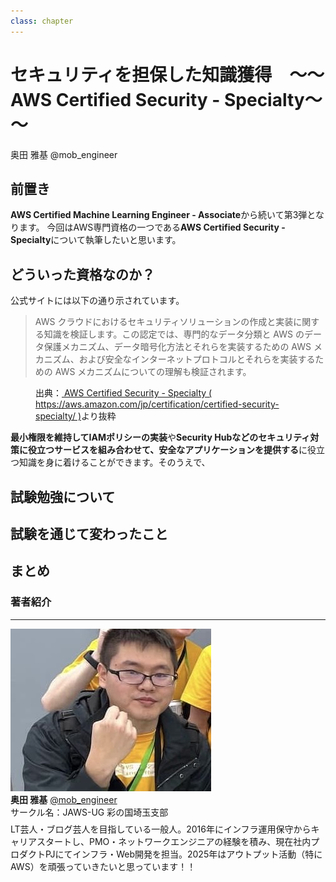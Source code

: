 ```yaml
---
class: chapter
---
```


# セキュリティを担保した知識獲得　～～AWS Certified Security - Specialty～～

<div class="flush-right">
奥田 雅基 @mob_engineer
</div>

## 前置き

**AWS Certified Machine Learning Engineer - Associate**から続いて第3弾となります。
今回はAWS専門資格の一つである**AWS Certified Security - Specialty**について執筆したいと思います。

## どういった資格なのか？

公式サイトには以下の通り示されています。

>AWS クラウドにおけるセキュリティソリューションの作成と実装に関する知識を検証します。この認定では、専門的なデータ分類と AWS のデータ保護メカニズム、データ暗号化方法とそれらを実装するための AWS メカニズム、および安全なインターネットプロトコルとそれらを実装するための AWS メカニズムについての理解も検証されます。

<figure><figcaption>出典：<a href="https://aws.amazon.com/jp/certification/certified-security-specialty/"> AWS Certified Security - Specialty ( https://aws.amazon.com/jp/certification/certified-security-specialty/ )</a>より抜粋</figcaption></figure>

**最小権限を維持してIAMポリシーの実装**や**Security Hubなどのセキュリティ対策に役立つサービスを組み合わせて、安全なアプリケーションを提供する**に役立つ知識を身に着けることができます。そのうえで、

## 試験勉強について

## 試験を通じて変わったこと

## まとめ

### 著者紹介

---

<div class="author-profile">
    <img src="images/mobengineer.png">
    <div>
        <div>
            <b>奥田 雅基</b>
            <a href="https://x.com/mob_engineer">@mob_engineer</a>
        </div>
        <div>
            サークル名：JAWS-UG 彩の国埼玉支部
        </div>
    </div>
</div>
<p style="margin-top: 0.5em; margin-bottom: 2em;">
LT芸人・ブログ芸人を目指している一般人。2016年にインフラ運用保守からキャリアスタートし、PMO・ネットワークエンジニアの経験を積み、現在社内プロダクトPJにてインフラ・Web開発を担当。2025年はアウトプット活動（特にAWS）を頑張っていきたいと思っています！！
</p>